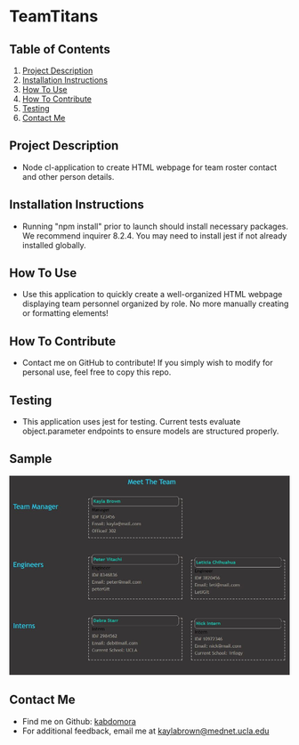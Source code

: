 # TeamTitans

  ## Table of Contents
  1. [Project Description](#project-description)
  2. [Installation Instructions](#installation-instructions)
  3. [How To Use](#how-to-use)
  4. [How To Contribute](#how-to-contribute)
  5. [Testing](#testing)
  6. [Contact Me](#contact-me)

  ## Project Description
  * Node cl-application to create HTML webpage for team roster contact and other person details.

  ## Installation Instructions
  * Running "npm install" prior to launch should install necessary packages. We recommend inquirer 8.2.4. You may need to install jest if not already installed globally.

  ## How To Use
  * Use this application to quickly create a well-organized HTML webpage displaying team personnel organized by role. No more manually creating or formatting elements! 

  ## How To Contribute
  * Contact me on GitHub to contribute! If you simply wish to modify for personal use, feel free to copy this repo.
  
  ## Testing
  * This application uses jest for testing. Current tests evaluate object.parameter endpoints to ensure models are structured properly. 
  
  ## Sample
  ![Screenshot](Screenshot.JPG)

  ## Contact Me
  * Find me on Github: [kabdomora](http://github.com/kabdomora)
  * For additional feedback, email me at [kaylabrown@mednet.ucla.edu](mailto:kaylabrown@mednet.ucla.edu)
